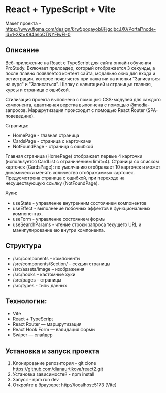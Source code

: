 # React + TypeScript + Vite
Макет проекта - https://www.figma.com/design/6rw5poqayob8FjgcjbcJX0/Portal?node-id=1-2&t=K94IeIoCTNYFlwFl-0

## Описание

Веб-приложение на React с TypeScript для сайта онлайн обучения ProStudy. Включает прелоадер, который отображается 3 секунды, а после плавно появляется контент сайта, модально окно для входа и регистрации, которое появляется при нажатии на кнопки "Записаться на курс" и "Записаться". Шапку с навигацией и страницы: главная, курсы и страница с ошибкой. 

Стилизация проекта выполнена с помощью CSS-модулей для каждого компонента, адаптивная верстка выполнена с помощью @media-запросов. Маршрутизация происходит с помощью React Router (SPA-поведедние).

Страницы:
- HomePage - главная страница
- CardsPage - страница с карточками
- NotFoundPage - страница с ошибкой

Главная страница (HomePage) отображает первые 4 карточки (используется CardList с ограничением limit=4). Страница со списком карточек (CardsPage): по умолчанию отображает 10 карточек и может динамически менять количество отображаемых карточек. Предусмотрена страница с ошибкой, при переходе на несуществующую ссылку (NotFoundPage).

Хуки:
- useState - управление внутренним состоянием компонентов
- useEffect - выполнение побочных эффектов в функциональных компонентах.
- useForm - управление состоянием формы
- useSearchParams - чтение строки запроса текущего URL и манипулирование ею внутри компонента.

## Структура
- /src/components – компоненты
- /src/components/Section/ – секции страницы
- /src/assets/image – изображения
- /src/hooks – кастомные хуки
- /src/pages – страницы
- /src/types - типы данных

## Технологии:
- Vite
- React + TypeScript
- React Router — маршрутизация
- React Hook Form — валидация формы
- Swiper — слайдер

## Установка и запуск проекта
1. Клонирование репозитория - git clone https://github.com/dianaurtikova/react2.git
2. Установка зависимостей - npm install
3. Запуск - npm run dev
4. Откройте в браузере: http://localhost:5173 (Vite)

